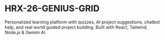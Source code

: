 # HRX-26-GENIUS-GRID
Personalized learning platform with quizzes, AI project suggestions, chatbot help, and real world guided project building. Built with React, Tailwind, Node.js &amp; Gemini AI.
